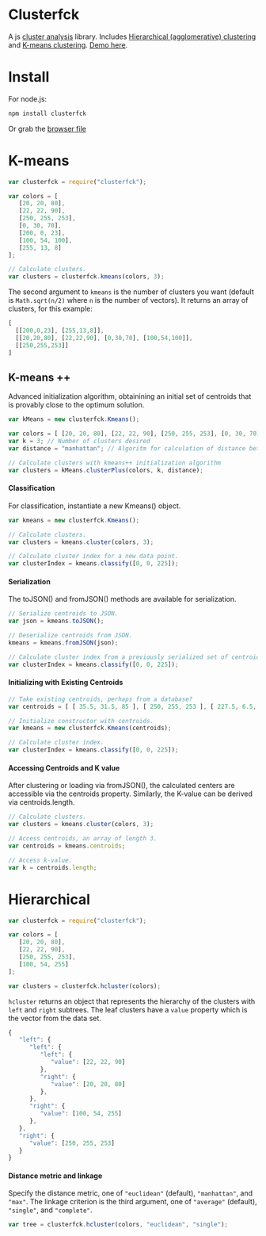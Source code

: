 # Clusterfck
A js [cluster analysis](http://en.wikipedia.org/wiki/Cluster_analysis) library. Includes [Hierarchical (agglomerative) clustering](http://en.wikipedia.org/wiki/Hierarchical_clustering) and [K-means clustering](http://en.wikipedia.org/wiki/K-means_clustering). [Demo here](http://harthur.github.com/clusterfck/demos/colors/).

# Install

For node.js:

```bash
npm install clusterfck
```
Or grab the [browser file](http://harthur.github.com/clusterfck/demos/colors/clusterfck.js)

# K-means

```javascript
var clusterfck = require("clusterfck");

var colors = [
   [20, 20, 80],
   [22, 22, 90],
   [250, 255, 253],
   [0, 30, 70],
   [200, 0, 23],
   [100, 54, 100],
   [255, 13, 8]
];

// Calculate clusters.
var clusters = clusterfck.kmeans(colors, 3);
```

The second argument to `kmeans` is the number of clusters you want (default is `Math.sqrt(n/2)` where `n` is the number of vectors). It returns an array of clusters, for this example:

```javascript
[
  [[200,0,23], [255,13,8]],
  [[20,20,80], [22,22,90], [0,30,70], [100,54,100]],
  [[250,255,253]]
]
```

## K-means ++

Advanced initialization algorithm, obtainining an initial set of centroids that is provably close to the optimum solution.

```javascript
var kMeans = new clusterfck.Kmeans();

var colors = [ [20, 20, 80], [22, 22, 90], [250, 255, 253], [0, 30, 70], [200, 0, 23], [100, 54, 100] ];
var k = 3; // Number of clusters desired
var distance = "manhattan"; // Algoritm for calculation of distance between colors

// Calculate clusters with kmeans++ initialization algorithm
var clusters = kMeans.clusterPlus(colors, k, distance);
```

#### Classification

For classification, instantiate a new Kmeans() object.

```javascript
var kmeans = new clusterfck.Kmeans();

// Calculate clusters.
var clusters = kmeans.cluster(colors, 3);

// Calculate cluster index for a new data point.
var clusterIndex = kmeans.classify([0, 0, 225]);
```

#### Serialization

The toJSON() and fromJSON() methods are available for serialization.

```javascript
// Serialize centroids to JSON.
var json = kmeans.toJSON();

// Deserialize centroids from JSON.
kmeans = kmeans.fromJSON(json);

// Calculate cluster index from a previously serialized set of centroids.
var clusterIndex = kmeans.classify([0, 0, 225]);
```

#### Initializing with Existing Centroids

```javascript
// Take existing centroids, perhaps from a database?
var centroids = [ [ 35.5, 31.5, 85 ], [ 250, 255, 253 ], [ 227.5, 6.5, 15.5 ] ];

// Initialize constructor with centroids.
var kmeans = new clusterfck.Kmeans(centroids);

// Calculate cluster index.
var clusterIndex = kmeans.classify([0, 0, 225]);
```

#### Accessing Centroids and K value

After clustering or loading via fromJSON(), the calculated centers are accessible via the centroids property. Similarly, the K-value can be derived via centroids.length.

```javascript
// Calculate clusters.
var clusters = kmeans.cluster(colors, 3);

// Access centroids, an array of length 3.
var centroids = kmeans.centroids;

// Access k-value.
var k = centroids.length;
```

# Hierarchical

```javascript
var clusterfck = require("clusterfck");

var colors = [
   [20, 20, 80],
   [22, 22, 90],
   [250, 255, 253],
   [100, 54, 255]
];

var clusters = clusterfck.hcluster(colors);
```

`hcluster` returns an object that represents the hierarchy of the clusters with `left` and `right` subtrees. The leaf clusters have a `value` property which is the vector from the data set.

```javascript
{
   "left": {
      "left": {
         "left": {
            "value": [22, 22, 90]
         },
         "right": {
            "value": [20, 20, 80]
         },
      },
      "right": {
         "value": [100, 54, 255]
      },
   },
   "right": {
      "value": [250, 255, 253]
   }
}
```

#### Distance metric and linkage

Specify the distance metric, one of `"euclidean"` (default), `"manhattan"`, and `"max"`. The linkage criterion is the third argument, one of `"average"` (default), `"single"`, and `"complete"`.

```javascript
var tree = clusterfck.hcluster(colors, "euclidean", "single");
```